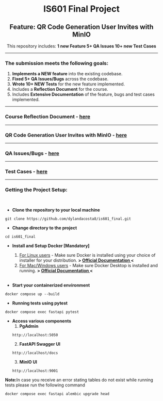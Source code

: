 ### <h1 align=center>IS601 Final Project</h1>
### <h2 align=center>Feature: QR Code Generation User Invites with MinIO </h2> 
<div align=center>

This repository includes:
<b>1 new Feature
5+ QA Issues
10+ new Test Cases
</b>

</div>

---
<div align=>

### The submission meets the following goals:

1. <b>Implements a NEW feature</b> into the existing codebase.
2. <b>Fixed 5+ QA Issues/Bugs</b> across the codebase.
3. <b>Wrote 10+ NEW Tests</b> for the new feature implemented.
4. Includes a <b>Reflection Document</b> for the course.
5. Includes <b>Extensive Documentation</b> of the feature, bugs and test cases implemented.

</div>

---
### Course Reflection Document - <a href="https://docs.google.com/document/d/1ouE42CfAX-04u_KONLJEpqo6GNTmMJ4f-0BwwHU069M/edit?usp=sharing">here</a>

---
### QR Code Generation User Invites with MinIO - <a href="documentation/feature.md">here</a>

---
### QA Issues/Bugs - <a href="documentation/bugs.md">here</a>

---
### Test Cases - <a href="documentation/test.md">here</a>

---
### Getting the Project Setup:
<br>

* <b>Clone the repository to your local machine</b>

```
git clone https://github.com/dylandacosta8/is601_final.git
```

* <b>Change directory to the project</b>

```
cd is601_final
```

* <b>Install and Setup Docker [Mandatory]</b>
    <br>
    1. <u>For Linux users</u> - Make sure Docker is installed using your choice of installer for your distribution. <b> > <a href="https://docs.docker.com/engine/install/"> Official Documentation </a> < </b>
    2. <u>For Mac/Windows users</u> - Make sure Docker Desktop is installed and running. <b> > <a href="https://docs.docker.com/desktop/"> Official Documentation </a> < </b>
    <br>

* <b>Start your containerized environment</b>

```
docker compose up --build
```

* <b>Running tests using pytest</b>

```
docker compose exec fastapi pytest
```

* <b>Access various components</b>
    <br>
    1. <b>PgAdmin</b>
    ```
    http://localhost:5050
    ```
    2. <b>FastAPI Swagger UI</b>
    ```
    http://localhost/docs
    ```
    3. <b>MinIO UI</b>
    ```
    http://localhost:9001
    ```

<b>Note:</b>In case you receive an error stating tables do not exist while running tests please run the following command

```
docker compose exec fastapi alembic upgrade head
```
